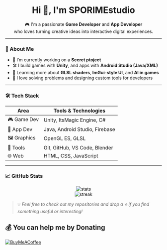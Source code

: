 <!-- GitHub Profile README -->
<h1 align="center">Hi 👋, I'm SPORIMEstudio</h1>
<p align="center">
  🎮 I'm a passionate <strong>Game Developer</strong> and <strong>App Developer</strong><br/>
  who loves turning creative ideas into interactive digital experiences.
</p>

---

### 🧠 About Me

- 🔭 I’m currently working on a **Secret ptoject**
- 🛠️ I build games with **Unity**, and apps with **Android Studio (Java/XML)**  
- 🌱 Learning more about **GLSL shaders**, **ImGui-style UI**, and **AI in games**  
- 🧩 I love solving problems and designing custom tools for developers  

---

### 🛠️ Tech Stack

| Area | Tools & Technologies |
|------|----------------------|
| 🎮 Game Dev | Unity, ItsMagic Engine, C# |
| 📱 App Dev | Java, Android Studio, Firebase |
| 🖼️ Graphics | OpenGL ES, GLSL|
| 🧰 Tools | Git, GitHub, VS Code, Blender |
| 🌐 Web | HTML, CSS, JavaScript |

---



### 📈 GitHub Stats

<p align="center">
  <img src="https://github-readme-stats.vercel.app/api?username=SPORIMEstudio&show_icons=true&theme=radical" alt="stats" />
  <br/>
  <img src="https://github-readme-streak-stats.herokuapp.com/?user=SPORIMEstudio&theme=radical" alt="streak"/>
</p>

> 💡 *Feel free to check out my repositories and drop a ⭐ if you find something useful or interesting!*

  ## 💰 You can help me by Donating
  [![BuyMeACoffee](https://img.shields.io/badge/Buy%20Me%20a%20Coffee-ffdd00?style=for-the-badge&logo=buy-me-a-coffee&logoColor=black)](https://buymeacoffee.com/SPORIMEstudio) 

